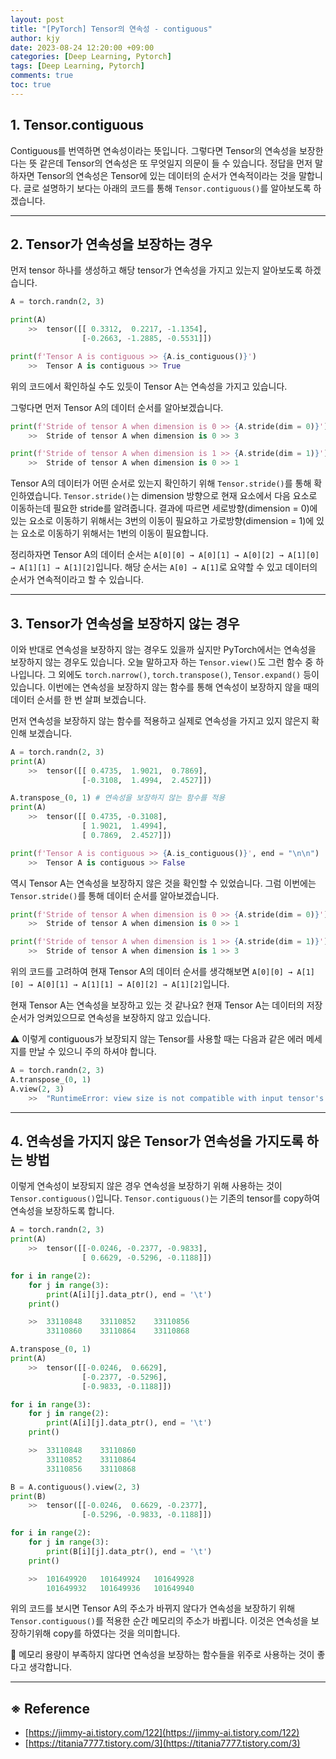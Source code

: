 ```yaml
---
layout: post
title: "[PyTorch] Tensor의 연속성 - contiguous"
author: kjy
date: 2023-08-24 12:20:00 +09:00
categories: [Deep Learning, Pytorch]
tags: [Deep Learning, Pytorch]
comments: true
toc: true
---
```


## 1. Tensor.contiguous

Contiguous를 번역하면 연속성이라는 뜻입니다. 그렇다면 Tensor의 연속성을 보장한다는 뜻 같은데 Tensor의 연속성은 또 무엇일지 의문이 들 수 있습니다. 정답을 먼저 말하자면 Tensor의 연속성은 Tensor에 있는 데이터의 순서가 연속적이라는 것을 말합니다. 글로 설명하기 보다는 아래의 코드를 통해 `Tensor.contiguous()`를 알아보도록 하겠습니다.

---

## 2. Tensor가 연속성을 보장하는 경우

먼저 tensor 하나를 생성하고 해당 tensor가 연속성을 가지고 있는지 알아보도록 하겠습니다.

```python
A = torch.randn(2, 3)

print(A)
    >>  tensor([[ 0.3312,  0.2217, -1.1354],
                [-0.2663, -1.2885, -0.5531]])

print(f'Tensor A is contiguous >> {A.is_contiguous()}')
    >>  Tensor A is contiguous >> True
```

위의 코드에서 확인하실 수도 있듯이 Tensor A는 연속성을 가지고 있습니다.

그렇다면 먼저 Tensor A의 데이터 순서를 알아보겠습니다.

```python
print(f'Stride of tensor A when dimension is 0 >> {A.stride(dim = 0)}')
    >>  Stride of tensor A when dimension is 0 >> 3

print(f'Stride of tensor A when dimension is 1 >> {A.stride(dim = 1)}')
    >>  Stride of tensor A when dimension is 0 >> 1
```

Tensor A의 데이터가 어떤 순서로 있는지 확인하기 위해 `Tensor.stride()`를 통해 확인하였습니다. `Tensor.stride()`는 dimension 방향으로 현재 요소에서 다음 요소로 이동하는데 필요한 stride를 알려줍니다. 결과에 따르면 세로방향(dimension = 0)에 있는 요소로 이동하기 위해서는 3번의 이동이 필요하고 가로방향(dimension = 1)에 있는 요소로 이동하기 위해서는 1번의 이동이 필요합니다.

정리하자면 Tensor A의 데이터 순서는 `A[0][0] → A[0][1] → A[0][2] → A[1][0] → A[1][1] → A[1][2]`입니다. 해당 순서는 `A[0] → A[1]`로 요약할 수 있고 데이터의 순서가 연속적이라고 할 수 있습니다.

---

## 3. Tensor가 연속성을 보장하지 않는 경우

이와 반대로 연속성을 보장하지 않는 경우도 있을까 싶지만 PyTorch에서는 연속성을 보장하지 않는 경우도 있습니다. 오늘 말하고자 하는 `Tensor.view()`도 그런 함수 중 하나입니다. 그 외에도 `torch.narrow()`, `torch.transpose()`, `Tensor.expand()` 등이 있습니다. 이번에는 연속성을 보장하지 않는 함수를 통해 연속성이 보장하지 않을 때의 데이터 순서를 한 번 살펴 보겠습니다.

먼저 연속성을 보장하지 않는 함수를 적용하고 실제로 연속성을 가지고 있지 않은지 확인해 보겠습니다.

```python
A = torch.randn(2, 3)
print(A)
    >>  tensor([[ 0.4735,  1.9021,  0.7869],
                [-0.3108,  1.4994,  2.4527]])

A.transpose_(0, 1) # 연속성을 보장하지 않는 함수를 적용
print(A)
    >>  tensor([[ 0.4735, -0.3108],
                [ 1.9021,  1.4994],
                [ 0.7869,  2.4527]])

print(f'Tensor A is contiguous >> {A.is_contiguous()}', end = "\n\n")
    >>  Tensor A is contiguous >> False
```

역시 Tensor A는 연속성을 보장하지 않은 것을 확인할 수 있었습니다. 그럼 이번에는 `Tensor.stride()`를 통해 데이터 순서를 알아보겠습니다.

```Python
print(f'Stride of tensor A when dimension is 0 >> {A.stride(dim = 0)}')
    >>  Stride of tensor A when dimension is 0 >> 1

print(f'Stride of tensor A when dimension is 1 >> {A.stride(dim = 1)}')
    >>  Stride of tensor A when dimension is 1 >> 3
```

위의 코드를 고려하여 현재 Tensor A의 데이터 순서를 생각해보면 `A[0][0] → A[1][0] → A[0][1] → A[1][1] → A[0][2] → A[1][2]`입니다.

현재 Tensor A는 연속성을 보장하고 있는 것 같나요? 현재 Tensor A는 데이터의 저장순서가 엉켜있으므로 연속성을 보장하지 않고 있습니다.

⚠️ 이렇게 contiguous가 보장되지 않는 Tensor를 사용할 때는 다음과 같은 에러 메세지를 만날 수 있으니 주의 하셔야 합니다.

```python
A = torch.randn(2, 3)
A.transpose_(0, 1)
A.view(2, 3)
    >>  "RuntimeError: view size is not compatible with input tensor's size and stride (at least one dimension spans across two contiguous subspaces). Use .reshape(...) instead."
```

---

## 4. 연속성을 가지지 않은 Tensor가 연속성을 가지도록 하는 방법

이렇게 연속성이 보장되지 않은 경우 연속성을 보장하기 위해 사용하는 것이 `Tensor.contiguous()`입니다. `Tensor.contiguous()`는 기존의 tensor를 copy하여 연속성을 보장하도록 합니다.

```python
A = torch.randn(2, 3)
print(A)
    >>  tensor([[-0.0246, -0.2377, -0.9833],
                [ 0.6629, -0.5296, -0.1188]])

for i in range(2):
    for j in range(3):
        print(A[i][j].data_ptr(), end = '\t')
    print()

    >>  33110848	33110852	33110856
        33110860	33110864	33110868

A.transpose_(0, 1)
print(A)
    >>  tensor([[-0.0246,  0.6629],
                [-0.2377, -0.5296],
                [-0.9833, -0.1188]])

for i in range(3):
    for j in range(2):
        print(A[i][j].data_ptr(), end = '\t')
    print()

    >>  33110848	33110860
        33110852	33110864
        33110856	33110868

B = A.contiguous().view(2, 3)
print(B)
    >>  tensor([[-0.0246,  0.6629, -0.2377],
                [-0.5296, -0.9833, -0.1188]])

for i in range(2):
    for j in range(3):
        print(B[i][j].data_ptr(), end = '\t')
    print()

    >>  101649920	101649924	101649928
        101649932	101649936	101649940
```

위의 코드를 보시면 Tensor A의 주소가 바뀌지 않다가 연속성을 보장하기 위해 `Tensor.contiguous()`를 적용한 순간 메모리의 주소가 바뀝니다. 이것은 연속성을 보장하기위해 copy를 하였다는 것을 의미합니다.

💭 메모리 용량이 부족하지 않다면 연속성을 보장하는 함수들을 위주로 사용하는 것이 좋다고 생각합니다.

---

## ※ Reference

- [https://jimmy-ai.tistory.com/122](https://jimmy-ai.tistory.com/122)
- [https://titania7777.tistory.com/3](https://titania7777.tistory.com/3)
